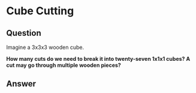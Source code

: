 # Cube Cutting

## Question
Imagine a 3x3x3 wooden cube.

__How many cuts do we need to break it into twenty-seven 1x1x1 cubes? A cut may go through multiple wooden pieces?__

## Answer